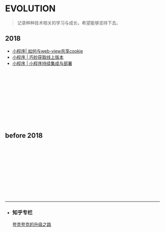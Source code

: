 # EVOLUTION
> 记录种种技术相关的学习与成长，希望能够坚持下去。

## 2018
- [小程序| 如何与web-view共享cookie](https://github.com/huangzilong/evolution/issues/3)
- [小程序 | 巧妙获取线上版本](https://github.com/huangzilong/evolution/issues/2)
- [小程序 | 小程序持续集成与部署](https://github.com/huangzilong/evolution/issues/1)

<br>
<br>
<br>
<br>
<br>
<br>
<br>
<br>
<br>
<br>

## before 2018

<br>
<br>
<br>
<br>
<br>
<br>
<br>
<br>
<br>
<br>

---

- ###  知乎专栏
   [夸克夸克的升级之路](https://zhuanlan.zhihu.com/quarkquark)
